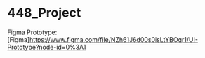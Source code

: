 # 448_Project
Figma Prototype: [Figma]https://www.figma.com/file/NZh61J6d00s0isLtYBOqr1/UI-Prototype?node-id=0%3A1
